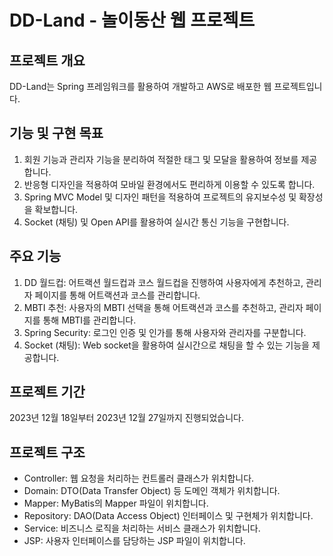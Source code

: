 # DD-Land - 놀이동산 웹 프로젝트

## 프로젝트 개요
DD-Land는 Spring 프레임워크를 활용하여 개발하고 AWS로 배포한 웹 프로젝트입니다.

## 기능 및 구현 목표
1. 회원 기능과 관리자 기능을 분리하여 적절한 태그 및 모달을 활용하여 정보를 제공합니다.
2. 반응형 디자인을 적용하여 모바일 환경에서도 편리하게 이용할 수 있도록 합니다.
3. Spring MVC Model 및 디자인 패턴을 적용하여 프로젝트의 유지보수성 및 확장성을 확보합니다.
4. Socket (채팅) 및 Open API를 활용하여 실시간 통신 기능을 구현합니다.

## 주요 기능
1. DD 월드컵: 어트랙션 월드컵과 코스 월드컵을 진행하여 사용자에게 추천하고, 관리자 페이지를 통해 어트랙션과 코스를 관리합니다.
2. MBTI 추천: 사용자의 MBTI 선택을 통해 어트랙션과 코스를 추천하고, 관리자 페이지를 통해 MBTI를 관리합니다.
3. Spring Security: 로그인 인증 및 인가를 통해 사용자와 관리자를 구분합니다.
4. Socket (채팅): Web socket을 활용하여 실시간으로 채팅을 할 수 있는 기능을 제공합니다.

## 프로젝트 기간
2023년 12월 18일부터 2023년 12월 27일까지 진행되었습니다.

## 프로젝트 구조
- Controller: 웹 요청을 처리하는 컨트롤러 클래스가 위치합니다.
- Domain: DTO(Data Transfer Object) 등 도메인 객체가 위치합니다.
- Mapper: MyBatis의 Mapper 파일이 위치합니다.
- Repository: DAO(Data Access Object) 인터페이스 및 구현체가 위치합니다.
- Service: 비즈니스 로직을 처리하는 서비스 클래스가 위치합니다.
- JSP: 사용자 인터페이스를 담당하는 JSP 파일이 위치합니다.
